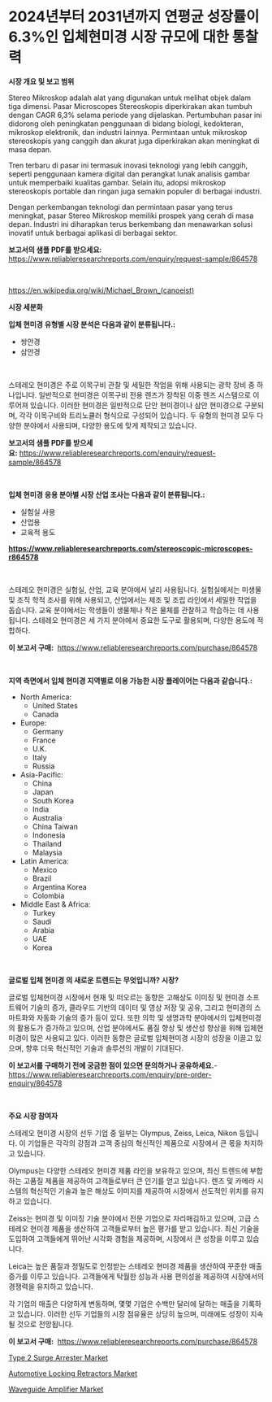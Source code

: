 <p><h1>2024년부터 2031년까지 연평균 성장률이 6.3%인 입체현미경 시장 규모에 대한 통찰력</h1></p><p><strong>시장 개요 및 보고 범위</strong></p>
<p><p>Stereo Mikroskop adalah alat yang digunakan untuk melihat objek dalam tiga dimensi. Pasar Microscopes Stereoskopis diperkirakan akan tumbuh dengan CAGR 6,3% selama periode yang dijelaskan. Pertumbuhan pasar ini didorong oleh peningkatan penggunaan di bidang biologi, kedokteran, mikroskop elektronik, dan industri lainnya. Permintaan untuk mikroskop stereoskopis yang canggih dan akurat juga diperkirakan akan meningkat di masa depan.</p><p>Tren terbaru di pasar ini termasuk inovasi teknologi yang lebih canggih, seperti penggunaan kamera digital dan perangkat lunak analisis gambar untuk memperbaiki kualitas gambar. Selain itu, adopsi mikroskop stereoskopis portable dan ringan juga semakin populer di berbagai industri.</p><p>Dengan perkembangan teknologi dan permintaan pasar yang terus meningkat, pasar Stereo Mikroskop memiliki prospek yang cerah di masa depan. Industri ini diharapkan terus berkembang dan menawarkan solusi inovatif untuk berbagai aplikasi di berbagai sektor.</p></p>
<p><strong>보고서의 샘플 PDF를 받으세요:</strong> <a href="https://www.reliableresearchreports.com/enquiry/request-sample/864578">https://www.reliableresearchreports.com/enquiry/request-sample/864578</a></p>
<p>&nbsp;</p>
<p><a href="https://en.wikipedia.org/wiki/Michael_Brown_(canoeist)">https://en.wikipedia.org/wiki/Michael_Brown_(canoeist)</a></p>
<p><strong>시장 세분화</strong></p>
<p><strong>입체 현미경 유형별 시장 분석은 다음과 같이 분류됩니다.:</strong></p>
<p><ul><li>쌍안경</li><li>삼안경</li></ul></p>
<p>&nbsp;</p>
<p><p>스테레오 현미경은 주로 이목구비 관찰 및 세밀한 작업을 위해 사용되는 광학 장비 중 하나입니다. 일반적으로 현미경은 이목구비 전용 렌즈가 장착된 이중 렌즈 시스템으로 이루어져 있습니다. 이러한 현미경은 일반적으로 단안 현미경이나 삼안 현미경으로 구분되며, 각각 이목구비와 트리노큘러 형식으로 구성되어 있습니다. 두 유형의 현미경 모두 다양한 분야에서 사용되며, 다양한 용도에 맞게 제작되고 있습니다.</p></p>
<p><strong>보고서의 샘플 PDF를 받으세요:</strong>&nbsp;<a href="https://www.reliableresearchreports.com/enquiry/request-sample/864578">https://www.reliableresearchreports.com/enquiry/request-sample/864578</a></p>
<p>&nbsp;</p>
<p><strong> 입체 현미경 응용 분야별 시장 산업 조사는 다음과 같이 분류됩니다.:</strong></p>
<p><ul><li>실험실 사용</li><li>산업용</li><li>교육적 용도</li></ul></p>
<p><strong><a href="https://www.reliableresearchreports.com/stereoscopic-microscopes-r864578">https://www.reliableresearchreports.com/stereoscopic-microscopes-r864578</a></strong></p>
<p>&nbsp;</p>
<p><p>스테레오 현미경은 실험실, 산업, 교육 분야에서 널리 사용됩니다. 실험실에서는 미생물 및 조직 학적 조사를 위해 사용되고, 산업에서는 제조 및 조립 라인에서 세밀한 작업을 돕습니다. 교육 분야에서는 학생들이 생물체나 작은 물체를 관찰하고 학습하는 데 사용됩니다. 스테레오 현미경은 세 가지 분야에서 중요한 도구로 활용되며, 다양한 용도에 적합하다.</p></p>
<p><strong>이 보고서 구매:</strong>&nbsp; <a href="https://www.reliableresearchreports.com/purchase/864578">https://www.reliableresearchreports.com/purchase/864578</a></p>
<p>&nbsp;</p>
<p><strong>지역 측면에서 입체 현미경 지역별로 이용 가능한 시장 플레이어는 다음과 같습니다.:</strong></p>
<p><ul>
    <li>
        North America:
        <ul>
            <li>United States</li>
            <li>Canada</li>
        </ul>
    </li>
    <li>
        Europe:
        <ul>
            <li>Germany</li>
            <li>France</li>
            <li>U.K.</li>
            <li>Italy</li>
            <li>Russia</li>
        </ul>
    </li>
    <li>
        Asia-Pacific:
        <ul>
            <li>China</li>
            <li>Japan</li>
            <li>South Korea</li>
            <li>India</li>
            <li>Australia</li>
            <li>China Taiwan</li>
            <li>Indonesia</li>
            <li>Thailand</li>
            <li>Malaysia</li>
        </ul>
    </li>
    <li>
        Latin America:
        <ul>
            <li>Mexico</li>
            <li>Brazil</li>
            <li>Argentina Korea</li>
            <li>Colombia</li>
        </ul>
    </li>
    <li>
        Middle East & Africa:
        <ul>
            <li>Turkey</li>
            <li>Saudi</li>
            <li>Arabia</li>
            <li>UAE</li>
            <li>Korea</li>
        </ul>
    </li>
    </ul></p>
<p>&nbsp;</p>
<p><strong>글로벌 입체 현미경 의 새로운 트렌드는 무엇입니까? 시장?</strong></p>
<p><p>글로벌 입체현미경 시장에서 현재 및 떠오르는 동향은 고해상도 이미징 및 현미경 소프트웨어 기술의 증가, 클라우드 기반의 데이터 및 영상 저장 및 공유, 그리고 현미경의 스마트화와 자동화 기술의 증가 등이 있다. 또한 의학 및 생명과학 분야에서의 입체현미경의 활용도가 증가하고 있으며, 산업 분야에서도 품질 향상 및 생산성 향상을 위해 입체현미경이 많은 사용되고 있다. 이러한 동향은 글로벌 입체현미경 시장의 성장을 이끌고 있으며, 향후 더욱 혁신적인 기술과 솔루션의 개발이 기대된다.</p></p>
<p><strong>이 보고서를 구매하기 전에 궁금한 점이 있으면 문의하거나 공유하세요.</strong>- <a href="https://www.reliableresearchreports.com/enquiry/pre-order-enquiry/864578">https://www.reliableresearchreports.com/enquiry/pre-order-enquiry/864578</a></p>
<p>&nbsp;</p>
<p><strong>주요 시장 참여자</strong></p>
<p><p>스테레오 현미경 시장의 선두 기업 중 일부는 Olympus, Zeiss, Leica, Nikon 등입니다. 이 기업들은 각각의 강점과 고객 중심의 혁신적인 제품으로 시장에서 큰 몫을 차지하고 있습니다.</p><p>Olympus는 다양한 스테레오 현미경 제품 라인을 보유하고 있으며, 최신 트렌드에 부합하는 고품질 제품을 제공하여 고객들로부터 큰 인기를 얻고 있습니다. 렌즈 및 카메라 시스템의 혁신적인 기술과 높은 해상도 이미지를 제공하여 시장에서 선도적인 위치를 유지하고 있습니다.</p><p>Zeiss는 현미경 및 이미징 기술 분야에서 전문 기업으로 자리매김하고 있으며, 고급 스테레오 현미경 제품을 생산하여 고객들로부터 높은 평가를 받고 있습니다. 최신 기술을 도입하여 고객들에게 뛰어난 시각화 경험을 제공하며, 시장에서 큰 성장을 이루고 있습니다.</p><p>Leica는 높은 품질과 정밀도로 인정받는 스테레오 현미경 제품을 생산하여 꾸준한 매출 증가를 이루고 있습니다. 고객들에게 탁월한 성능과 사용 편의성을 제공하여 시장에서의 경쟁력을 유지하고 있습니다.</p><p>각 기업의 매출은 다양하게 변동하며, 몇몇 기업은 수백만 달러에 달하는 매출을 기록하고 있습니다. 이러한 선두 기업들의 시장 점유율은 상당히 높으며, 미래에도 성장이 지속될 것으로 전망됩니다.</p></p>
<p><strong>이 보고서 구매:</strong>&nbsp;&nbsp;<a href="https://www.reliableresearchreports.com/purchase/864578">https://www.reliableresearchreports.com/purchase/864578</a></p>
<p><p><a href="https://github.com/smithy59/Market-Research-Report-List-1/blob/main/type-2-surge-arrester-market.md">Type 2 Surge Arrester Market</a></p><p><a href="https://issuu.com/reportprime-2/docs/automotive-locking-retractors-market-size-2030.ppt">Automotive Locking Retractors Market</a></p><p><a href="https://github.com/neilMartin36/Market-Research-Report-List-1/blob/main/waveguide-amplifier-market.md">Waveguide Amplifier Market</a></p></p>